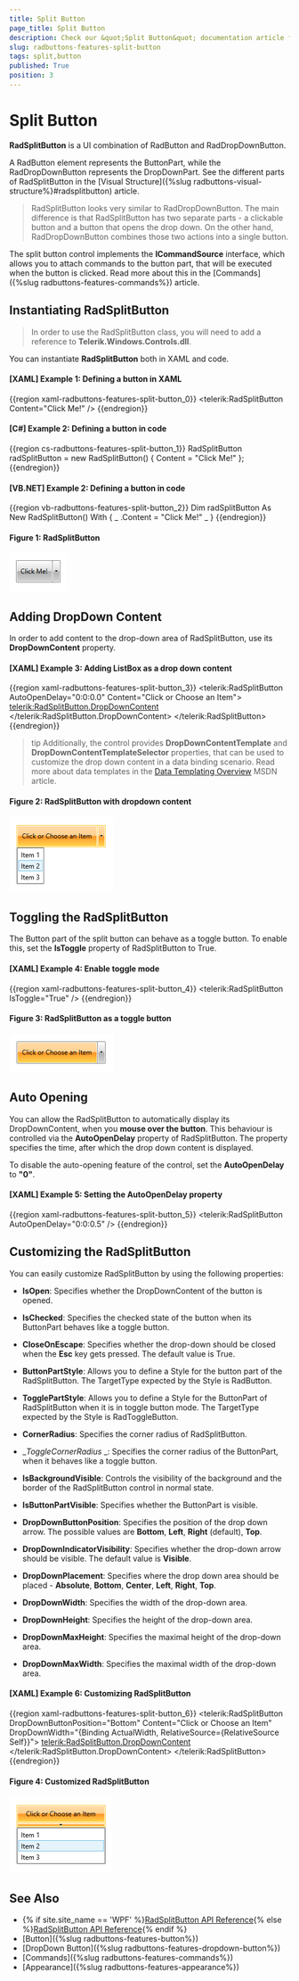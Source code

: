 ```yaml
---
title: Split Button
page_title: Split Button
description: Check our &quot;Split Button&quot; documentation article for the RadButtons WPF control.
slug: radbuttons-features-split-button
tags: split,button
published: True
position: 3
---
```


# Split Button

__RadSplitButton__ is a UI combination of RadButton and RadDropDownButton.

A RadButton element represents the ButtonPart, while the RadDropDownButton represents the DropDownPart. See the different parts of RadSplitButton in the [Visual Structure]({%slug radbuttons-visual-structure%}#radsplitbutton) article. 

> RadSplitButton looks very similar to RadDropDownButton. The main difference is that RadSplitButton has two separate parts - a clickable button and a button that opens the drop down. On the other hand, RadDropDownButton combines those two actions into a single button.

The split button control implements the __ICommandSource__ interface, which allows you to attach commands to the button part, that will be executed when the button is clicked. Read more about this in the [Commands]({%slug radbuttons-features-commands%}) article.

## Instantiating RadSplitButton

> In order to use the RadSplitButton class, you will need to add а reference to __Telerik.Windows.Controls.dll__.

You can instantiate __RadSplitButton__ both in XAML and code.

#### __[XAML] Example 1: Defining a button in XAML__
{{region xaml-radbuttons-features-split-button_0}}
	<telerik:RadSplitButton Content="Click Me!" />
{{endregion}}

#### __[C#] Example 2: Defining a button in code__
{{region cs-radbuttons-features-split-button_1}}
	RadSplitButton radSplitButton = new RadSplitButton() { Content = "Click Me!" };
{{endregion}}

#### __[VB.NET] Example 2: Defining a button in code__
{{region vb-radbuttons-features-split-button_2}}
	Dim radSplitButton As New RadSplitButton() With { _
	    .Content = "Click Me!" _
	}
{{endregion}}

#### __Figure 1: RadSplitButton__
![The created split button](images/radbuttons-features-split-button-0.png)

## Adding DropDown Content

In order to add content to the drop-down area of RadSplitButton, use its __DropDownContent__ property.

#### __[XAML] Example 3: Adding ListBox as a drop down content__
{{region xaml-radbuttons-features-split-button_3}}
	<telerik:RadSplitButton AutoOpenDelay="0:0:0.0" Content="Click or Choose an Item">
	    <telerik:RadSplitButton.DropDownContent>
	        <ListBox>
	            <ListBoxItem Content="Item 1" />
	            <ListBoxItem Content="Item 2" />
	            <ListBoxItem Content="Item 3" />
	        </ListBox>
	    </telerik:RadSplitButton.DropDownContent>
	</telerik:RadSplitButton>
{{endregion}}

>tip Additionally, the control provides __DropDownContentTemplate__ and __DropDownContentTemplateSelector__ properties, that can be used to customize the drop down content in a data binding scenario. Read more about data templates in the [Data Templating Overview](https://msdn.microsoft.com/en-us/library/ms742521(v=vs.100).aspx) MSDN article.

#### __Figure 2: RadSplitButton with dropdown content__
![RadSplitButton with dropdown content](images/radbuttons-features-split-button-1.png)

## Toggling the RadSplitButton

The Button part of the split button can behave as a toggle button. To enable this, set the __IsToggle__ property of RadSplitButton to True.

#### __[XAML] Example 4: Enable toggle mode__
{{region xaml-radbuttons-features-split-button_4}}
	<telerik:RadSplitButton IsToggle="True" />
{{endregion}}

#### __Figure 3: RadSplitButton as a toggle button__
![RadSplitButton as toggle button](images/radbuttons-features-split-button-2.png)

## Auto Opening

You can allow the RadSplitButton to automatically display its DropDownContent, when you __mouse over the button__. This behaviour is controlled via the __AutoOpenDelay__ property of RadSplitButton. The property specifies the time, after which the drop down content is displayed. 

To disable the auto-opening feature of the control, set the __AutoOpenDelay__ to __"0"__.

#### __[XAML] Example 5: Setting the AutoOpenDelay property__
{{region xaml-radbuttons-features-split-button_5}}
	<telerik:RadSplitButton AutoOpenDelay="0:0:0.5" />
{{endregion}}

## Customizing the RadSplitButton

You can easily customize RadSplitButton by using the following properties:		

* __IsOpen__: Specifies whether the DropDownContent of the button is opened.

* __IsChecked__: Specifies the checked state of the button when its ButtonPart behaves like a toggle button.

* __CloseOnEscape__: Specifies whether the drop-down should be closed when the __Esc__ key gets pressed. The default value is True.

* __ButtonPartStyle__: Allows you to define a Style for the button part of the RadSplitButton. The TargetType expected by the Style is RadButton.

* __TogglePartStyle__: Allows you to define a Style for the ButtonPart of RadSplitButton when it is in toggle button mode. The TargetType expected by the Style is RadToggleButton.

* __CornerRadius__: Specifies the corner radius of RadSplitButton.

* __ToggleCornerRadius_ _: Specifies the corner radius of the ButtonPart, when it behaves like a toggle button.

* __IsBackgroundVisible__: Controls the visibility of the background and the border of the RadSplitButton control in normal state.

* __IsButtonPartVisible__: Specifies whether the ButtonPart is visible.

* __DropDownButtonPosition__: Specifies the position of the drop down arrow. The possible values are __Bottom__, __Left__, __Right__ (default), __Top__.

* __DropDownIndicatorVisibility__: Specifies whether the drop-down arrow should be visible. The default value is __Visible__.

* __DropDownPlacement__: Specifies where the drop down area should be placed - __Absolute__, __Bottom__, __Center__, __Left__, __Right__, __Top__.

* __DropDownWidth__: Specifies the width of the drop-down area.

* __DropDownHeight__: Specifies the height of the drop-down area.

* __DropDownMaxHeight__: Specifies the maximal height of the drop-down area.

* __DropDownMaxWidth__: Specifies the maximal width of the drop-down area.

#### __[XAML] Example 6: Customizing RadSplitButton__
{{region xaml-radbuttons-features-split-button_6}}
	<telerik:RadSplitButton DropDownButtonPosition="Bottom" 
							Content="Click or Choose an Item" 
							DropDownWidth="{Binding ActualWidth, RelativeSource={RelativeSource Self}}">
		<telerik:RadSplitButton.DropDownContent>
			<ListBox>
				<ListBoxItem Content="Item 1" />
				<ListBoxItem Content="Item 2" />
				<ListBoxItem Content="Item 3" />
			</ListBox>
		</telerik:RadSplitButton.DropDownContent>
	</telerik:RadSplitButton>
{{endregion}}

#### __Figure 4: Customized RadSplitButton__
![Customized RadSplitButton](images/radbuttons-features-split-button-3.png)

## See Also
 * {% if site.site_name == 'WPF' %}[RadSplitButton API Reference](http://www.telerik.com/help/wpf/installation-installing-controls-dependencies-wpf.html){% else %}[RadSplitButton API Reference](http://www.telerik.com/help/silverlight/installation-installing-controls-dependencies.html){% endif %}
 * [Button]({%slug radbuttons-features-button%})
 * [DropDown Button]({%slug radbuttons-features-dropdown-button%})
 * [Commands]({%slug radbuttons-features-commands%})
 * [Appearance]({%slug radbuttons-features-appearance%})
